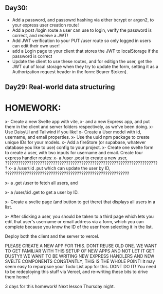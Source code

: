 ## Day30:
- Add a password, and passowrd hashing via either bcrypt or argon2, to your express user creation route!
- Add a post /login route a user can use to login, verify the password is correct, and receive a JWT!
- Add JWT verification to your PUT /user route so only logged in users can edit their own user!
- add a Login page to your client that stores the JWT to localStorage if the password is correct
- Update the client to use these routes, and for editign the user, get the JWT out of  local storage when they try to update the form, setting it as a Authorization request header in the form: Bearer $token}.
## Day29: Real-world data structuring

# HOMEWORK:
x- Create a new Svelte app with vite,
x-  and a new Express app, and put them in the client and server folders respectively, as we've been doing. 
x-  Use DaisyUI and Tailwind if you like!
x- Create a User model with id, username, and email properties.
x-  Use the uuid npm package to create unique IDs for your models.
x- Add a fireStore (or supabase, whatever database you like to use) config to your project. 
x- Create one svelte form to create a user, with two inputs for username and email.
Create four express handler routes:
x- a /user .post to create a new user, 
???????????????????????????????????????????????????????????????????????
x- a  /user/:id .put which can update the user by ID, 
?????????????????????????????????????????????????????????

x- a .get /user to fetch all users, and 

x- a /user/:id .get to get a user by ID.


x- Create a svelte page (and button to get there) that displays all users in a list. 

x- After clicking a user, you should be taken to a third page which lets you edit that user's 
username or email address via a form, which you can complete because you know the ID of the user from selecting it in the list.

Deploy both the client and the server to vercel.

PLEASE CREATE A NEW APP FOR THIS. DONT REUSE OLD ONE. WE WANT TO GET FAMILIAR WITH THIS SETUP OF NEW APPS AND NOT LET IT GET DUSTY!! WE WANT TO BE WRITING NEW EXPRESS HANDLERS AND NEW SVELTE COMPONENTS CONSTANTLY, THIS IS THE WHOLE POINT!
It may seem easy to repurpsoe your Todo List app for this. DONT DO IT! You need to be redeploying this stuff via Vercel, and re-writing these bits to drive them home!

3 days for this homework! Next lesson Thursday night. 